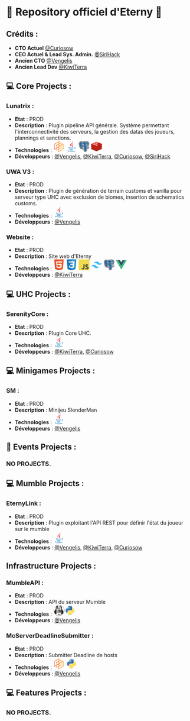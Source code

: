 # 🔧 Repository officiel d'Eterny 👋

## Crédits :
- __CTO Actuel__ [@Curiosow](https://github.com/Curiosow)
- __CEO Actuel & Lead Sys. Admin.__ [@SiriHack](https://github.com/SiriHack)
- __Ancien CTO__ [@Vengelis](https://github.com/Vengelis)
- __Ancien Lead Dev__ [@KiwiTerra](https://github.com/KiwiTerra)

## 💻 Core Projects :

### Lunatrix : 
- __Etat__ : PROD
- __Description__ : Plugin pipeline API générale. Système permettant l'interconnectivité des serveurs, la gestion des datas des joueurs, plannings et sanctions.
- __Technologies__ : <img src="https://raw.githubusercontent.com/Vengelis/Vengelis/master/deadline.png" alt="deadline aws" width="30" height="30"/> <img src="https://raw.githubusercontent.com/devicons/devicon/master/icons/java/java-original.svg" alt="java" width="30" height="30"/> <img src="https://raw.githubusercontent.com/devicons/devicon/refs/heads/master/icons/postgresql/postgresql-original.svg" alt="postgresql" width="30" height="30"/> <img src="https://raw.githubusercontent.com/devicons/devicon/refs/heads/master/icons/redis/redis-original.svg"  alt="redis" width="30" height="30"/>
- __Développeurs__ : [@Vengelis](https://github.com/Vengelis), [@KiwiTerra](https://github.com/KiwiTerra), [@Curiosow](https://github.com/Curiosow), [@SiriHack](https://github.com/SiriHack)

### UWA V3 :
- __Etat__ : PROD
- __Description__ : Plugin de génération de terrain customs et vanilla pour serveur type UHC avec exclusion de biomes, insertion de schematics customs.
- __Technologies__ : <img src="https://raw.githubusercontent.com/devicons/devicon/master/icons/java/java-original.svg" alt="java" width="30" height="30"/> 
- __Développeurs__ : [@Vengelis](https://github.com/Vengelis)

### Website :
- __Etat__ : PROD
- __Description__ : Site web d'Eterny
- __Technologies__ : <img src="https://raw.githubusercontent.com/devicons/devicon/master/icons/html5/html5-original.svg" alt="html5" width="30" height="30"/> <img src="https://raw.githubusercontent.com/devicons/devicon/master/icons/css3/css3-original.svg" alt="css3" width="30" height="30"/> <img src="https://raw.githubusercontent.com/devicons/devicon/master/icons/javascript/javascript-original.svg" alt="javascript" width="30" height="30"/> <img src="https://raw.githubusercontent.com/devicons/devicon/master/icons/tailwindcss/tailwindcss-original.svg" alt="tailwindcss" width="30" height="30"/> <img src="https://raw.githubusercontent.com/devicons/devicon/refs/heads/master/icons/postgresql/postgresql-original.svg" alt="postgresql" width="30" height="30"/> <img src="https://raw.githubusercontent.com/devicons/devicon/refs/heads/master/icons/vuejs/vuejs-original.svg" alt="vuejs" width="30" height="30"/>
- __Développeurs__ : [@KiwiTerra](https://github.com/KiwiTerra)


## 💻 UHC Projects :

### SerenityCore : 
- __Etat__ : PROD
- __Description__ : Plugin Core UHC.
- __Technologies__ : <img src="https://raw.githubusercontent.com/devicons/devicon/master/icons/java/java-original.svg" alt="java" width="30" height="30"/>
- __Développeurs__ : [@KiwiTerra](https://github.com/KiwiTerra), [@Curiosow](https://github.com/Curiosow)


## 💻 Minigames Projects :

### SM :
- __Etat__ : PROD
- __Description__ : Minijeu SlenderMan
- __Technologies__ : <img src="https://raw.githubusercontent.com/devicons/devicon/master/icons/java/java-original.svg" alt="java" width="30" height="30"/>
- __Développeurs__ : [@Vengelis](https://github.com/Vengelis)




## 🌱 Events Projects :

### NO PROJECTS.



## 💻 Mumble Projects :

### EternyLink :
- __Etat__ : PROD
- __Description__ : Plugin exploitant l'API REST pour définir l'état du joueur sur le mumble
- __Technologies__ : <img src="https://raw.githubusercontent.com/devicons/devicon/master/icons/java/java-original.svg" alt="java" width="30" height="30"/>
- __Développeurs__ : [@Vengelis](https://github.com/Vengelis), [@KiwiTerra](https://github.com/KiwiTerra), [@Curiosow](https://github.com/Curiosow)


## Infrastructure Projects :

### MumbleAPI :
- __Etat__ : PROD
- __Description__ : API du serveur Mumble
- __Technologies__ :  <img src="https://raw.githubusercontent.com/Vengelis/Vengelis/master/mumble.png" alt="deadline aws" width="30" height="30"/><img src="https://raw.githubusercontent.com/devicons/devicon/master/icons/python/python-original.svg" alt="python" width="30" height="30"/>
- __Développeurs__ : [@Vengelis](https://github.com/Vengelis)

### McServerDeadlineSubmitter :
- __Etat__ : PROD
- __Description__ : Submitter Deadline de hosts
- __Technologies__ : <img src="https://raw.githubusercontent.com/Vengelis/Vengelis/master/deadline.png" alt="deadline aws" width="30" height="30"/> <img src="https://raw.githubusercontent.com/devicons/devicon/master/icons/python/python-original.svg" alt="python" width="30" height="30"/>
- __Développeurs__ : [@Vengelis](https://github.com/Vengelis)



## 💻 Features Projects :


### NO PROJECTS.
